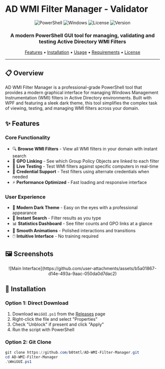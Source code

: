 # AD WMI Filter Manager - Validator

<div align="center">

![PowerShell](https://img.shields.io/badge/PowerShell-%235391FE.svg?style=for-the-badge&logo=powershell&logoColor=white)
![Windows](https://img.shields.io/badge/Windows-0078D6?style=for-the-badge&logo=windows&logoColor=white)
![License](https://img.shields.io/badge/License-Custom%20Non--Commercial-yellow.svg?style=for-the-badge)
![Version](https://img.shields.io/badge/Version-3.1-blue.svg?style=for-the-badge)

<h3>A modern PowerShell GUI tool for managing, validating and testing Active Directory WMI Filters</h3>

[Features](#features) • [Installation](#installation) • [Usage](#usage) • [Requirements](#requirements) • [License](#license)

</div>

---

## 📋 Overview

AD WMI Filter Manager is a professional-grade PowerShell tool that provides a modern graphical interface for managing Windows Management Instrumentation (WMI) filters in Active Directory environments. Built with WPF and featuring a sleek dark theme, this tool simplifies the complex task of viewing, testing, and managing WMI filters across your domain.

## ✨ Features

### Core Functionality
- 🔍 **Browse WMI Filters** - View all WMI filters in your domain with instant search
- 🔗 **GPO Linking** - See which Group Policy Objects are linked to each filter
- 🧪 **Live Testing** - Test WMI filters against specific computers in real-time
- 🔐 **Credential Support** - Test filters using alternate credentials when needed
- ⚡ **Performance Optimized** - Fast loading and responsive interface

### User Experience
- 🎨 **Modern Dark Theme** - Easy on the eyes with a professional appearance
- 🔎 **Instant Search** - Filter results as you type
- 📊 **Statistics Dashboard** - See filter counts and GPO links at a glance
- 💫 **Smooth Animations** - Polished interactions and transitions
- 🖱️ **Intuitive Interface** - No training required

## 🖼️ Screenshots

<div align="center">
![Main Interface](https://github.com/user-attachments/assets/b5a01867-d14e-493a-9aac-050da0d7dac2)
</div>

## 🚀 Installation

### Option 1: Direct Download
1. Download `WmiGUI.ps1` from the [Releases](https://github.com/b0tmtl/AD-WMI-Filter-Manager/releases) page
2. Right-click the file and select "Properties"
3. Check "Unblock" if present and click "Apply"
4. Run the script with PowerShell

### Option 2: Git Clone
```powershell
git clone https://github.com/b0tmtl/AD-WMI-Filter-Manager.git
cd AD-WMI-Filter-Manager
.\WmiGUI.ps1
